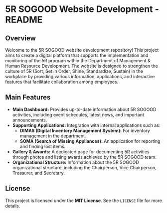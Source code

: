 <h1>5R SOGOOD Website Development - README</h1>

<h2>Overview</h2>
<p>Welcome to the 5R SOGOOD website development repository! This project aims to create a digital platform that supports the implementation and monitoring of the 5R program within the Department of Management & Human Resource Development. The website is designed to strengthen the culture of 5R (Sort, Set in Order, Shine, Standardize, Sustain) in the workplace by providing various information, applications, and interactive features that facilitate collaboration among employees.</p>

<h2>Main Features</h2>
<ul>
  <li><strong>Main Dashboard:</strong> Provides up-to-date information about 5R SOGOOD activities, including event schedules, latest news, and important announcements.</li>
  <li><strong>Supporting Applications:</strong> Integration with internal applications such as:
    <ul>
      <li><strong>DIMAS (Digital Inventory Management System):</strong> For inventory management in the department.</li>
      <li><strong>SOMA (Search of Missing Appliances):</strong> An application for reporting and finding lost items.</li>
    </ul>
  </li>
  <li><strong>Gallery & Awards:</strong> A dedicated page for documenting 5R activities through photos and listing awards achieved by the 5R SOGOOD team.</li>
  <li><strong>Organizational Structure:</strong> Information about the 5R SOGOOD organizational structure, including the Chairperson, Vice Chairperson, Treasurer, and Secretary.</li>
</ul>

<h2>License</h2>
<p>This project is licensed under the <strong>MIT License</strong>. See the <code>LICENSE</code> file for more details.</p>
